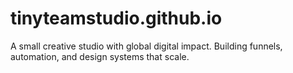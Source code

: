 # tinyteamstudio.github.io
A small creative studio with global digital impact. Building funnels, automation, and design systems that scale.
